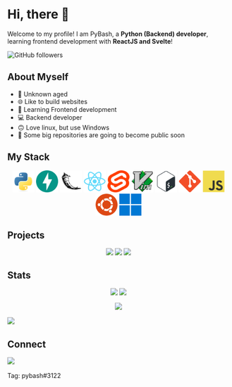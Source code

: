 # Hi, there 👋
Welcome to my profile! I am PyBash, a **Python (Backend) developer**, learning frontend development with **ReactJS and Svelte**!

![GitHub followers](https://img.shields.io/github/followers/pybash1?label=Follow&style=social)

## About Myself
- 🔏 Unknown aged
- 🌐 Like to build websites
- 🏫 Learning Frontend development
- 💻 Backend developer
- 🙃 Love linux, but use Windows
- 👀 Some big repositories are going to become public soon

## My Stack
<p align="center">
<img src="https://raw.githubusercontent.com/devicons/devicon/master/icons/python/python-original.svg" width="50px"></img>
<img src="https://raw.githubusercontent.com/devicons/devicon/master/icons/fastapi/fastapi-original.svg" width="50px"></img>
<img src="https://raw.githubusercontent.com/devicons/devicon/master/icons/flask/flask-original.svg" width="50px"></img>
<img src="https://raw.githubusercontent.com/devicons/devicon/master/icons/react/react-original.svg" width="50px"></img>
<img src="https://raw.githubusercontent.com/devicons/devicon/master/icons/svelte/svelte-original.svg" width="50px"></img>
<img src="https://raw.githubusercontent.com/devicons/devicon/master/icons/vim/vim-original.svg" width="50px"></img>
<img src="https://raw.githubusercontent.com/devicons/devicon/master/icons/bash/bash-original.svg" width="50px"></img>
<img src="https://raw.githubusercontent.com/devicons/devicon/master/icons/git/git-original.svg" width="50px"></img>
<img src="https://raw.githubusercontent.com/devicons/devicon/master/icons/javascript/javascript-original.svg" width="50px"></img>
<img src="https://raw.githubusercontent.com/github/explore/80688e429a7d4ef2fca1e82350fe8e3517d3494d/topics/ubuntu/ubuntu.png" width="50px"></img>
<img src="https://raw.githubusercontent.com/github/explore/379d49236d826364be968345e0a085d044108cff/topics/windows/windows.png" width="50px"></img>
</p>

## Projects
<p align="center">
<a href="https://github.com/pybash1/py_everything"><img src="https://github-readme-stats.vercel.app/api/pin/?username=pybash1&repo=py_everything&bg_color=22272E&text_color=2FBD90&hide_border=true" width="380"></a>
<a href="https://github.com/CutCode-org/CutCode-svelte"><img src="https://github-readme-stats.vercel.app/api/pin/?username=CutCode-org&repo=CutCode-Svelte&bg_color=22272E&text_color=2FBD90&hide_border=true" width="380"></a>
<a href="https://github.com/Cotidie-project/backend"><img src="https://github-readme-stats.vercel.app/api/pin/?username=Cotidie-project&repo=backend&bg_color=22272E&text_color=2FBD90&hide_border=true" width="380"></a>
</p>

## Stats
<p align="center">
<a href="#"><img src="https://github-readme-stats.vercel.app/api?username=pybash1&show_icons=true&include_all_commits=true&hide_border=true&bg_color=22272e&color=9BE8A8&text_color=2FBD90&line=9BE8A8&point=40C363"></a>
<a href="#"><img src="http://github-readme-streak-stats.herokuapp.com?user=pybash1&theme=nightowl&hide_border=true&background=22272E&sideLabels=9BE9A8&sideNums=9BE9A8&dates=9BE9A8&ring=40C463&stroke=22272E&fire=40C463&currStreakNum=40C463&currStreakLabel=40C463"></a>
</p>
<p align="center"><img src="https://github-readme-stats.vercel.app/api/top-langs/?username=pybash1&exclude_repo=dotfiles&hide_title=true&hide=html,css&layout=compact&bg_color=22272E&text_color=2FBD90&hide_border=true" /></p>
<img src="https://activity-graph.herokuapp.com/graph?username=pybash1&bg_color=22272e&color=9BE8A8&line=9BE8A8&point=40C363&area=false&hide_border=true">

## Connect
<a href="https://discord.gg/DUeaUDxC7t"><img src="https://www.svgrepo.com/show/353655/discord-icon.svg" width="40"></a>

Tag: pybash#3122
